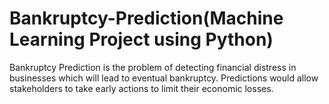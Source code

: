 # Bankruptcy-Prediction(Machine Learning Project using Python)
Bankruptcy Prediction is the problem of detecting financial distress in businesses which will lead to eventual bankruptcy. 
Predictions would allow stakeholders to take early actions to limit their economic losses.
